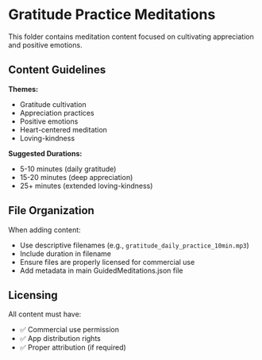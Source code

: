 # Gratitude Practice Meditations

This folder contains meditation content focused on cultivating appreciation and positive emotions.

## Content Guidelines

**Themes:**
- Gratitude cultivation
- Appreciation practices
- Positive emotions
- Heart-centered meditation
- Loving-kindness

**Suggested Durations:**
- 5-10 minutes (daily gratitude)
- 15-20 minutes (deep appreciation)
- 25+ minutes (extended loving-kindness)

## File Organization

When adding content:
- Use descriptive filenames (e.g., `gratitude_daily_practice_10min.mp3`)
- Include duration in filename
- Ensure files are properly licensed for commercial use
- Add metadata in main GuidedMeditations.json file

## Licensing

All content must have:
- ✅ Commercial use permission
- ✅ App distribution rights
- ✅ Proper attribution (if required)
